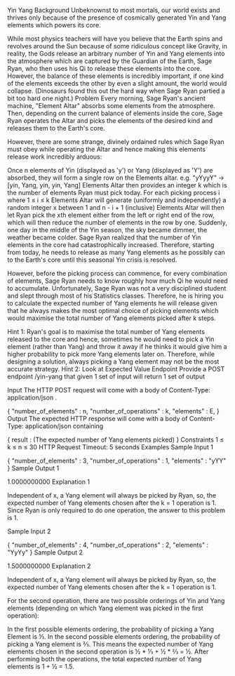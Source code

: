 Yin Yang
Background
Unbeknownst to most mortals, our world exists and thrives only because of the presence of cosmically generated Yin and Yang elements which powers its core.

While most physics teachers will have you believe that the Earth spins and revolves around the Sun because of some ridiculous concept like Gravity, in reality, the Gods release an arbitrary number of Yin and Yang elements into the atmosphere which are captured by the Guardian of the Earth, Sage Ryan, who then uses his Qi to release these elements into the core. However, the balance of these elements is incredibly important, if one kind of the elements exceeds the other by even a slight amount, the world would collapse. (Dinosaurs found this out the hard way when Sage Ryan partied a bit too hard one night.)
Problem
Every morning, Sage Ryan's ancient machine, "Element Altar" absorbs some elements from the atmosphere.
Then, depending on the current balance of elements inside the core, Sage Ryan operates the Altar and picks the elements of the desired kind and releases them to the Earth's core.

However, there are some strange, divinely ordained rules which Sage Ryan must obey while operating the Altar and hence making this elements release work incredibly arduous:

Once n elements of Yin (displayed as 'y') or Yang (displayed as 'Y') are absorbed, they will form a single row on the Elements altar. e.g. "yYyyY" -> [yin, Yang, yin, yin, Yang]
Elements Altar then provides an integer k which is the number of elements Ryan must pick today.
For each picking process i where 1 ≤ i ≤ k
Elements Altar will generate (uniformly and independently) a random integer x between 1 and n - i + 1 (inclusive)
Elements Altar will then let Ryan pick the xth element either from the left or right end of the row, which will then reduce the number of elements in the row by one.
Suddenly, one day in the middle of the Yin season, the sky became dimmer, the weather became colder. Sage Ryan realized that the number of Yin elements in the core had catastrophically increased.
Therefore, starting from today, he needs to release as many Yang elements as he possibly can to the Earth's core until this seasonal Yin crisis is resolved.

However, before the picking process can commence, for every combination of elements, Sage Ryan needs to know roughly how much Qi he would need to accumulate.
Unfortunately, Sage Ryan was not a very disciplined student and slept through most of his Statistics classes. Therefore, he is hiring you to calculate the expected number of Yang elements he will release given that he always makes the most optimal choice of picking elements which would maximise the total number of Yang elements picked after k steps.

Hint 1: Ryan's goal is to maximise the total number of Yang elements released to the core and hence, sometimes he would need to pick a Yin element (rather than Yang) and throw it away if he thinks it would give him a higher probability to pick more Yang elements later on. Therefore, while designing a solution, always picking a Yang element may not be the most accurate strategy.
Hint 2: Look at Expected Value
Endpoint
Provide a POST endpoint /yin-yang that given 1 set of input will return 1 set of output

Input
The HTTP POST request will come with a body of Content-Type: application/json .

{
    "number_of_elements" : n,
    "number_of_operations" : k,
    "elements" :  E,
}
Output
The expected HTTP response will come with a body of Content-Type: application/json containing

{
    result : (The expected number of Yang elements picked)
}
Constraints
1 ≤ k ≤ n ≤ 30
HTTP Request Timeout: 5 seconds
Examples
Sample Input 1

{
    "number_of_elements" : 3,
    "number_of_operations" : 1,
    "elements" :  "yYY"
}
Sample Output 1

1.0000000000
Explanation 1


Independent of x, a Yang element will always be picked by Ryan, so, the expected number of Yang elements chosen after the k = 1 operation is 1. Since Ryan is only required to do one operation, the answer to this problem is 1.

Sample Input 2

{
    "number_of_elements" : 4,
    "number_of_operations" : 2,
    "elements" :  "YyYy"
}
Sample Output 2

1.5000000000
Explanation 2


Independent of x, a Yang element will always be picked by Ryan, so, the expected number of Yang elements chosen after the k = 1 operation is 1.

For the second operation, there are two possible orderings of Yin and Yang elements (depending on which Yang element was picked in the first operation):


In the first possible elements ordering, the probability of picking a Yang Element is ⅓. In the second possible elements ordering, the probability of picking a Yang element is ⅔. This means the expected number of Yang elements chosen in the second operation is ½ * ⅓ + ½ * ⅔ = ½. After performing both the operations, the total expected number of Yang elements is 1 + ½ = 1.5.